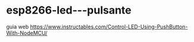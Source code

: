 # esp8266-led---pulsante


guia web
https://www.instructables.com/Control-LED-Using-PushButton-With-NodeMCU/
